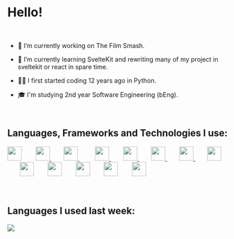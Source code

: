 
<h1> Hello! </h1>

</br>

- 🔭 I’m currently working on The Film Smash.


- 🌱 I’m currently learning SvelteKit and rewriting many of my project in sveltekit or react in spare time.
 
 
- 👨‍💻 I first started coding 12 years ago in Python.
 

- 🎓 I'm studying 2nd year Software Engineering (bEng).

</br>



<h2> Languages, Frameworks and Technologies I use: </h2>
<a href= https://github.com/AlfieFitch?tab=repositories&q=&type=&language=python&sort= > <img width ='32px' src ='https://raw.githubusercontent.com/rahulbanerjee26/githubAboutMeGenerator/main/icons/python.svg'></a>   &nbsp&nbsp&nbsp&nbsp&nbsp&nbsp
<a href= https://github.com/AlfieFitch?tab=repositories&q=&type=&language=reactjs&sort= > <img width ='32px' src ='https://raw.githubusercontent.com/rahulbanerjee26/githubAboutMeGenerator/main/icons/reactjs.svg'>   </a>   &nbsp&nbsp&nbsp&nbsp&nbsp&nbsp
<a href= https://github.com/AlfieFitch?tab=repositories&q=&type=&language=javascript&sort= > <img width ='32px' src ='https://raw.githubusercontent.com/rahulbanerjee26/githubAboutMeGenerator/main/icons/javascript.svg'>   </a> &nbsp&nbsp&nbsp&nbsp &nbsp &nbsp
<a href= https://github.com/AlfieFitch?tab=repositories&q=&type=&language=html&sort= > <img width ='32px' src ='https://raw.githubusercontent.com/rahulbanerjee26/githubAboutMeGenerator/main/icons/html.svg'>   </a>   &nbsp&nbsp&nbsp&nbsp&nbsp&nbsp
<a href= https://github.com/AlfieFitch?tab=repositories&q=&type=&language=css&sort= > <img width ='32px' src ='https://raw.githubusercontent.com/rahulbanerjee26/githubAboutMeGenerator/main/icons/css.svg'>   </a>   &nbsp&nbsp&nbsp&nbsp&nbsp&nbsp
<a href= https://github.com/AlfieFitch?tab=repositories&q=&type=&language=java&sort= > <img width ='32px' src ='https://raw.githubusercontent.com/rahulbanerjee26/githubAboutMeGenerator/main/icons/java.svg'>   </a>   &nbsp&nbsp&nbsp&nbsp&nbsp&nbsp
<a href= https://github.com/AlfieFitch?tab=repositories&q=&type=&language=firebasel&sort= > <img width ='32px' src ='https://www.vectorlogo.zone/logos/firebase/firebase-icon.svg'>   </a>   &nbsp&nbsp&nbsp&nbsp&nbsp&nbsp
<a href= https://github.com/AlfieFitch?tab=repositories&q=&type=&language=appwrite&sort= > <img width ='32px' src ='https://www.vectorlogo.zone/logos/appwriteio/appwriteio-icon.svg'>   </a>   &nbsp&nbsp&nbsp&nbsp&nbsp&nbsp
<a href= https://github.com/AlfieFitch?tab=repositories&q=&type=&language=nginx&sort= > <img width ='32px' src ='https://raw.githubusercontent.com/rahulbanerjee26/githubProfileReadmeGenerator/main/icons/nginx.svg'></a>   &nbsp&nbsp&nbsp&nbsp&nbsp&nbsp
<a href= https://github.com/AlfieFitch?tab=repositories&q=&type=&language=nginx&sort= > <img width ='32px' src ='https://raw.githubusercontent.com/rahulbanerjee26/githubProfileReadmeGenerator/main/icons/svelte.svg'></a>   &nbsp&nbsp&nbsp&nbsp&nbsp&nbsp
<a href= https://github.com/AlfieFitch?tab=repositories&q=&type=&language=nginx&sort= > <img width ='32px' src ='https://raw.githubusercontent.com/rahulbanerjee26/githubProfileReadmeGenerator/main/icons/haskell.svg'></a>   &nbsp&nbsp&nbsp&nbsp&nbsp&nbsp
<a href= https://github.com/AlfieFitch?tab=repositories&q=&type=&language=nginx&sort= > <img width ='32px' src ='https://www.vectorlogo.zone/logos/cloudflare/cloudflare-icon.svg'></a>   &nbsp&nbsp&nbsp&nbsp&nbsp&nbsp
<a href= https://github.com/AlfieFitch?tab=repositories&q=&type=&language=nginx&sort= > <img width ='32px' src ='https://www.vectorlogo.zone/logos/oracle/oracle-icon.svg'></a>   &nbsp&nbsp&nbsp&nbsp&nbsp&nbsp
</br>
</br> 
</br>
<h2> Languages I used last week: </h2>
<a href="https://github.com/anuraghazra/github-readme-stats">
<img align="center" src="https://github-readme-stats.vercel.app/api/wakatime?username=@Alfie_Fitch&compact=True"/>
</a>
<br>

